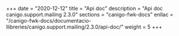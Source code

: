 +++
date        = "2020-12-12"
title       = "Api doc"
description = "Api doc canigo.support.mailing 2.3.0"
sections    = "canigo-fwk-docs"
enllac		= "/canigo-fwk-docs/documentacio-llibreries/canigo.support.mailing/2.3.0/api-doc/"
weight		= 5
+++
